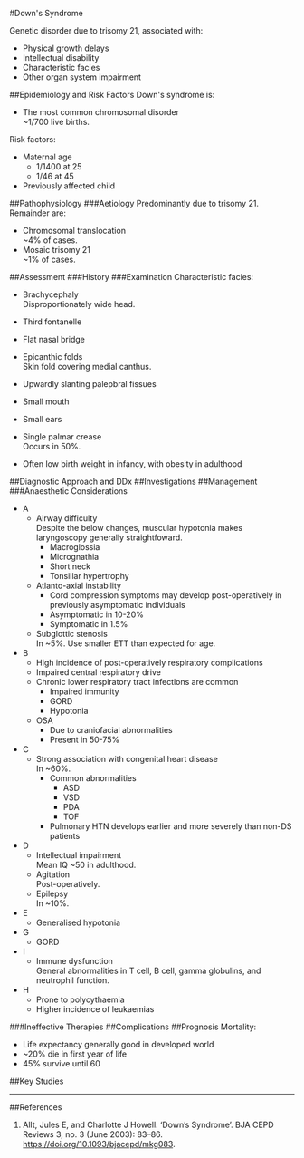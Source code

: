 #Down's Syndrome

Genetic disorder due to trisomy 21, associated with:
* Physical growth delays
* Intellectual disability
* Characteristic facies
* Other organ system impairment

##Epidemiology and Risk Factors
Down's syndrome is:
* The most common chromosomal disorder  
~1/700 live births.


Risk factors:
* Maternal age  
	* 1/1400 at 25
	* 1/46 at 45
* Previously affected child

##Pathophysiology
###Aetiology
Predominantly due to trisomy 21. Remainder are:
* Chromosomal translocation  
~4% of cases.
* Mosaic trisomy 21  
~1% of cases.

##Assessment
###History
###Examination
Characteristic facies:
* Brachycephaly  
Disproportionately wide head.
* Third fontanelle
* Flat nasal bridge
* Epicanthic folds  
Skin fold covering medial canthus.
* Upwardly slanting palepbral fissues
* Small mouth
* Small ears
* Single palmar crease  
Occurs in 50%.

* Often low birth weight in infancy, with obesity in adulthood

##Diagnostic Approach and DDx
##Investigations
##Management
###Anaesthetic Considerations
* A
	* Airway difficulty  
	Despite the below changes, muscular hypotonia makes laryngoscopy generally straightfoward.
		* Macroglossia
		* Micrognathia
		* Short neck
		* Tonsillar hypertrophy
	* Atlanto-axial instability  
		* Cord compression symptoms may develop post-operatively in previously asymptomatic individuals
		* Asymptomatic in 10-20%
		* Symptomatic in 1.5%
	* Subglottic stenosis  
	In ~5%. Use smaller ETT than expected for age.
* B
	* High incidence of post-operatively respiratory complications
	* Impaired central respiratory drive
	* Chronic lower respiratory tract infections are common
		* Impaired immunity
		* GORD
		* Hypotonia
	* OSA  
		* Due to craniofacial abnormalities  
		* Present in 50-75%
* C
	* Strong association with congenital heart disease  
	In ~60%.
		* Common abnormalities
			* ASD
			* VSD
			* PDA
			* TOF
		* Pulmonary HTN develops earlier and more severely than non-DS patients
* D
	* Intellectual impairment  
	Mean IQ ~50 in adulthood.
	* Agitation  
	Post-operatively.
	* Epilepsy  
	In ~10%.
* E
	* Generalised hypotonia
* G
	* GORD
* I
	* Immune dysfunction  
	General abnormalities in T cell, B cell, gamma globulins, and neutrophil function.
* H
	* Prone to polycythaemia
	* Higher incidence of leukaemias

###Ineffective Therapies
##Complications
##Prognosis
Mortality:
* Life expectancy generally good in developed world
* ~20% die in first year of life
* 45% survive until 60


##Key Studies

---
##References
1. Allt, Jules E, and Charlotte J Howell. ‘Down’s Syndrome’. BJA CEPD Reviews 3, no. 3 (June 2003): 83–86. https://doi.org/10.1093/bjacepd/mkg083.

